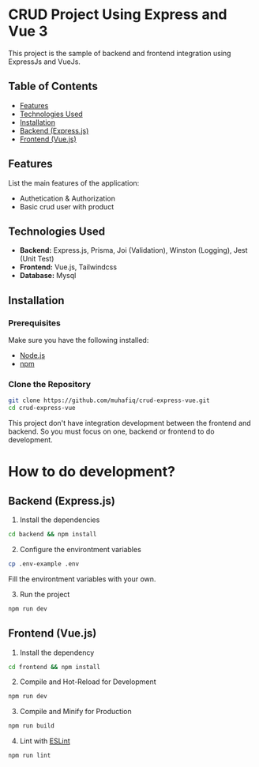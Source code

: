 # CRUD Project Using Express and Vue 3

This project is the sample of backend and frontend integration using ExpressJs and VueJs.

## Table of Contents
- [Features](#features)
- [Technologies Used](#technologies-used)
- [Installation](#installation)
- [Backend (Express.js)](#backend-expressjs)
- [Frontend (Vue.js)](#frontend-vuejs)

## Features
List the main features of the application:
- Authetication & Authorization
- Basic crud user with product

## Technologies Used
- **Backend:** Express.js, Prisma, Joi (Validation), Winston (Logging), Jest (Unit Test)
- **Frontend:** Vue.js, Tailwindcss 
- **Database:** Mysql

## Installation

### Prerequisites
Make sure you have the following installed:
- [Node.js](https://nodejs.org/)
- [npm](https://www.npmjs.com/)

### Clone the Repository
```bash
git clone https://github.com/muhafiq/crud-express-vue.git
cd crud-express-vue
```

This project don't have integration development between the frontend and backend. So you must focus on one, backend or frontend to do development.

# How to do development?

## Backend (Express.js)

1. Install the dependencies
```bash
cd backend && npm install
```

2. Configure the environtment variables
```bash
cp .env-example .env
```
Fill the environtment variables with your own.

3. Run the project
```bash
npm run dev
```

## Frontend (Vue.js)

1. Install the dependency
```sh
cd frontend && npm install
```

2. Compile and Hot-Reload for Development
```sh
npm run dev
```

3. Compile and Minify for Production
```sh
npm run build
```

4. Lint with [ESLint](https://eslint.org/)
```sh
npm run lint
```